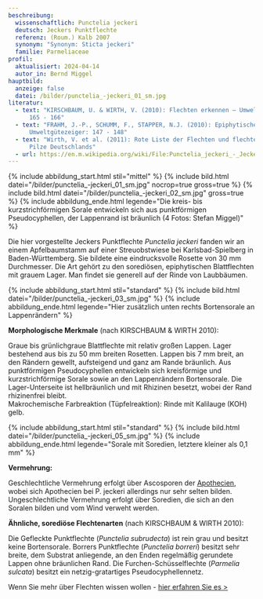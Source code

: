 ```yaml
---
beschreibung:
  wissenschaftlich: Punctelia jeckeri
  deutsch: Jeckers Punktflechte
  referenz: (Roum.) Kalb 2007
  synonym: "Synonym: Sticta jeckeri"
  familie: Parmeliaceae
profil:
  aktualisiert: 2024-04-14
  autor_in: Bernd Miggel
hauptbild:
  anzeige: false
  datei: /bilder/punctelia_-jeckeri_01_sm.jpg
literatur:
  - text: "KIRSCHBAUM, U. & WIRTH, V. (2010): Flechten erkennen – Umwelt bewerten:
      165 - 166"
  - text: "FRAHM, J.-P., SCHUMM, F., STAPPER, N.J. (2010): Epiphytische Flechten als
      Umweltgütezeiger: 147 - 148"
  - text: "Wirth, V. et al. (2011): Rote Liste der Flechten und flechtenbewohnende
      Pilze Deutschlands"
  - url: https://en.m.wikipedia.org/wiki/File:Punctelia_jeckeri_-_Jeckers_Punktflechte_-_01.jpg
---
```

{% include abbildung_start.html stil="mittel" %}
{% include bild.html datei="/bilder/punctelia_-jeckeri_01_sm.jpg" nocrop=true gross=true %}
{% include bild.html datei="/bilder/punctelia_-jeckeri_02_sm.jpg" gross=true %}
{% include abbildung_ende.html legende="Die kreis- bis kurzstrichförmigen Sorale entwickeln sich aus punktförmigen Pseudocyphellen, der Lappenrand ist bräunlich (4 Fotos: Stefan Miggel)" %}

Die hier vorgestellte Jeckers Punktflechte *Punctelia jeckeri* fanden wir an einem Apfelbaumstamm auf einer Streuobstwiese bei Karlsbad-Spielberg in Baden-Württemberg. Sie bildete eine eindrucksvolle Rosette von 30 mm Durchmesser. Die Art gehört zu den sorediösen, epiphytischen Blattflechten mit grauem Lager. Man findet sie generell auf der Rinde von Laubbäumen.

{% include abbildung_start.html stil="standard" %}
{% include bild.html datei="/bilder/punctelia_-jeckeri_03_sm.jpg" %}
{% include abbildung_ende.html legende="Hier zusätzlich unten rechts Bortensorale an Lappenrändern" %}

**Morphologische Merkmale** (nach KIRSCHBAUM & WIRTH 2010):

Graue bis grünlichgraue Blattflechte mit relativ großen Lappen. Lager bestehend aus bis zu 50 mm breiten Rosetten. Lappen bis 7 mm breit, an den Rändern gewellt, aufsteigend und ganz am Rande bräunlich. Aus punktförmigen Pseudocyphellen entwickeln sich kreisförmige und kurzstrichförmige Sorale sowie an den Lappenrändern Bortensorale. Die Lager-Unterseite ist hellbräunlich und mit Rhizinen besetzt, wobei der Rand rhizinenfrei bleibt.\
Makrochemische Farbreaktion (Tüpfelreaktion): Rinde mit Kalilauge (KOH) gelb.

{% include abbildung_start.html stil="standard" %}
{% include bild.html datei="/bilder/punctelia_-jeckeri_05_sm.jpg" %}
{% include abbildung_ende.html legende="Sorale mit Soredien, letztere kleiner als 0,1 mm" %}

**Vermehrung:**

Geschlechtliche Vermehrung erfolgt über Ascosporen der [Apothecien](Apothecien "Glossar"), wobei sich Apothecien bei P. jeckeri allerdings nur sehr selten bilden. Ungeschlechtliche Vermehrung erfolgt über Soredien, die sich an den Soralen bilden und vom Wind verweht werden.

**Ähnliche, sorediöse Flechtenarten** (nach KIRSCHBAUM & WIRTH 2010):

Die Gefleckte Punktflechte (*Punctelia subrudecta*) ist rein grau und besitzt keine Bortensorale.
Borrers Punktflechte (*Punctelia borreri*) besitzt sehr breite, dem Substrat anliegende, an den Enden regelmäßig gerundete Lappen ohne bräunlichen Rand.
Die Furchen-Schüsselflechte (*Parmelia sulcata*) besitzt ein netzig-gratartiges Pseudocyphellennetz.

Wenn Sie mehr über Flechten wissen wollen - [hier erfahren Sie es >](/verwandt/flechten)